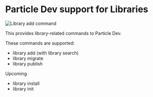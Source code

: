 # Particle Dev support for Libraries

![Library add command](https://raw.githubusercontent.com/spark/particle-dev-local-compiler/master/resources/library_add.gif)

This provides library-related commands to Particle Dev.

These commands are supported:

- library add (with library search)
- library migrate
- library publish


Upcoming
- library install
- library init
